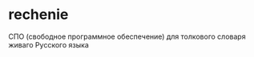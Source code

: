 rechenie
========

СПО (свободное программное обеспечение) для толкового словаря живаго Русского языка